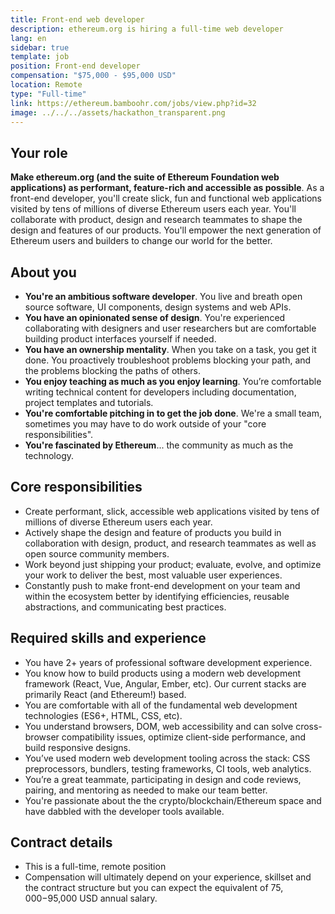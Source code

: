 ```yaml
---
title: Front-end web developer
description: ethereum.org is hiring a full-time web developer
lang: en
sidebar: true
template: job
position: Front-end developer
compensation: "$75,000 - $95,000 USD"
location: Remote
type: "Full-time"
link: https://ethereum.bamboohr.com/jobs/view.php?id=32
image: ../../../assets/hackathon_transparent.png
---
```


## Your role

**Make ethereum.org (and the suite of Ethereum Foundation web applications) as performant, feature-rich and accessible as possible**. As a front-end developer, you'll create slick, fun and functional web applications visited by tens of millions of diverse Ethereum users each year. You'll collaborate with product, design and research teammates to shape the design and features of our products. You'll empower the next generation of Ethereum users and builders to change our world for the better.

## About you

- **You're an ambitious software developer**. You live and breath open source software, UI components, design systems and web APIs.
- **You have an opinionated sense of design**. You're experienced collaborating with designers and user researchers but are comfortable building product interfaces yourself if needed.
- **You have an ownership mentality**. When you take on a task, you get it done. You proactively troubleshoot problems blocking your path, and the problems blocking the paths of others.
- **You enjoy teaching as much as you enjoy learning**. You’re comfortable writing technical content for developers including documentation, project templates and tutorials.
- **You're comfortable pitching in to get the job done**. We're a small team, sometimes you may have to do work outside of your "core responsibilities".
- **You're fascinated by Ethereum**... the community as much as the technology.

## Core responsibilities

- Create performant, slick, accessible web applications visited by tens of millions of diverse Ethereum users each year.
- Actively shape the design and feature of products you build in collaboration with design, product, and research teammates as well as open source community members.
- Work beyond just shipping your product; evaluate, evolve, and optimize your work to deliver the best, most valuable user experiences.
- Constantly push to make front-end development on your team and within the ecosystem better by identifying efficiencies, reusable abstractions, and communicating best practices.

## Required skills and experience

- You have 2+ years of professional software development experience.
- You know how to build products using a modern web development framework (React, Vue, Angular, Ember, etc). Our current stacks are primarily React (and Ethereum!) based.
- You are comfortable with all of the fundamental web development technologies (ES6+, HTML, CSS, etc).
- You understand browsers, DOM, web accessibility and can solve cross-browser compatibility issues, optimize client-side performance, and build responsive designs.
- You’ve used modern web development tooling across the stack: CSS preprocessors, bundlers, testing frameworks, CI tools, web analytics.
- You’re a great teammate, participating in design and code reviews, pairing, and mentoring as needed to make our team better.
- You're passionate about the the crypto/blockchain/Ethereum space and have dabbled with the developer tools available.

## Contract details

- This is a full-time, remote position
- Compensation will ultimately depend on your experience, skillset and the contract structure but you can expect the equivalent of $75,000-$95,000 USD annual salary.
